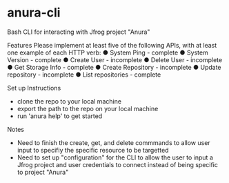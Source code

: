 # anura-cli
Bash CLI for interacting with Jfrog project "Anura"

Features
Please implement at least five of the following APIs, with at least one example of each HTTP verb:
● System Ping           -   complete
● System Version        -   complete
● Create User           -   incomplete
● Delete User           -   incomplete
● Get Storage Info      -   complete
● Create Repository     -   incomplete
● Update repository     -   incomplete
● List repositories     -   complete

Set up Instructions
  - clone the repo to your local machine
  - export the path to the repo on your local machine
  - run 'anura help' to get started

Notes
  - Need to finish the create, get, and delete commmands to allow user input to specifiy the specific resource to be targetted
  - Need to set up "configuration" for the CLI to allow the user to input a Jfrog project and user credentials to connect instead of being specific to project "Anura"
